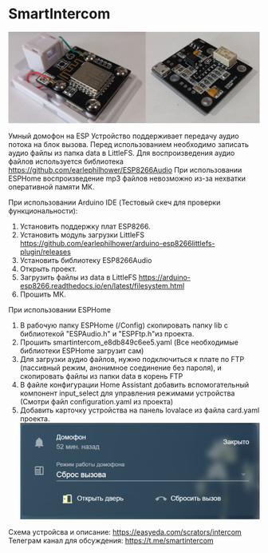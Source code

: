 # SmartIntercom

![](images/main.jpg)

Умный домофон на ESP
Устройство поддерживает передачу аудио потока на блок вызова. Перед использованием необходимо записать аудио файлы из папка data в LittleFS.
Для воспроизведения аудио файлов используется библиотека https://github.com/earlephilhower/ESP8266Audio
При использовании ESPHome воспроизведение mp3 файлов невозможно из-за нехватки оперативной памяти МК.

При использовании Arduino IDE (Тестовый скеч для проверки функциональности):
1. Установить поддержку плат ESP8266.
2. Установить модуль загрузки LittleFS https://github.com/earlephilhower/arduino-esp8266littlefs-plugin/releases
3. Установить библиотеку ESP8266Audio
4. Открыть проект.
5. Загрузить файлы из data в LittleFS https://arduino-esp8266.readthedocs.io/en/latest/filesystem.html
6. Прошить МК.

При использовании ESPHome
1. В рабочую папку ESPHome (/Config) скопировать папку lib с библиотекой "ESPAudio.h" и "ESPFtp.h"из проекта. 
2. Прошить smartintercom_e8db849c6ee5.yaml (Все необходимые библиотеки ESPHome загрузит сам)
3. Для загрузки аудио файлов, нужно подключиться к плате по FTP (пассивный режим, анонимное соединение без пароля), и скопировать файлы из папки data в корень FTP
4. В файле конфигурации Home Assistant добавить вспомогательный компонент input_select для управления режимами устройства (Смотри файл configuration.yaml из проекта)
5. Добавить карточку устройства на панель lovalace из файла card.yaml проекта. ![](images/card.png)


Схема устройсва и описание:
https://easyeda.com/scrators/intercom
Телеграм канал для обсуждения:
https://t.me/smartintercom
